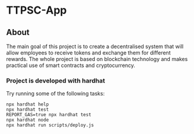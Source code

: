 # TTPSC-App
## About
The main goal of this project is to create a decentralised system that will allow employees to receive tokens and exchange them for different rewards. The whole project is based on blockchain technology and makes practical use of smart contracts and cryptocurrency.


### Project is developed with hardhat
Try running some of the following tasks:
```shell
npx hardhat help
npx hardhat test
REPORT_GAS=true npx hardhat test
npx hardhat node
npx hardhat run scripts/deploy.js
```
